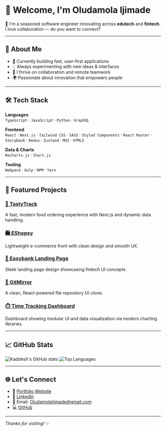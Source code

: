 # 👋 Welcome, I'm Oludamola Ijimade

🚀 I'm a seasoned software engineer innovating across **edutech** and **fintech**. I love collaboration — do you want to connect?

---

## 🧠 About Me

- 🔭 Currently building fast, user-first applications
- 💡 Always experimenting with new ideas & interfaces
- 🤝 I thrive on collaboration and remote teamwork
- 🌍 Passionate about innovation that empowers people

---

## 🛠 Tech Stack

**Languages**  
`TypeScript` · `JavaScript` · `Python` · `GraphQL`

**Frontend**  
`React` · `Next.js` · `Tailwind CSS` · `SASS` · `Styled Components` · `React Router` · `Storybook` · `Redux` · `Zustand` · `MUI` · `HTML5`

**Data & Charts**  
`Recharts.js` · `Chart.js`

**Tooling**  
`Webpack` · `Gulp` · `NPM` · `Yarn`

---

## 🚀 Featured Projects

### [🔗 TastyTrack](https://tastytrack.vercel.app/)  
A fast, modern food ordering experience with Next.js and dynamic data handling.

### [🛍️ EShopsy](https://kaddesh.github.io/EShopsy/)  
Lightweight e-commerce front with clean design and smooth UX.

### [🏦 Easybank Landing Page](https://kaddesh.github.io/easybank-/)  
Sleek landing page design showcasing fintech UI concepts.

### [📁 GitMirror](https://gitmirror.vercel.app/)  
A clean, React-powered file repository UI clone.

### [⏱️ Time Tracking Dashboard](https://time-tracking-dashboard-pied-eight.vercel.app/)  
Dashboard showing modular UI and data visualization via modern charting libraries.

---

## 📈 GitHub Stats

![Kaddesh's GitHub stats](https://github-readme-stats.vercel.app/api?username=Kaddesh&show_icons=true&theme=radical&hide=prs)
![Top Languages](https://github-readme-stats.vercel.app/api/top-langs/?username=Kaddesh&layout=compact&theme=radical)

---

## 🌐 Let's Connect

- 💼 [Portfolio Website](https://my-portfolio-red-zeta-15.vercel.app/)
- 🔗 [LinkedIn](https://www.linkedin.com/in/oludamola-ijimade-3a341a1b3/)
- 📧 Email: Oludamolaijimade@gmail.com
- 💻 [GitHub](https://github.com/Kaddesh)

---

_Thanks for visiting!_ ✨
